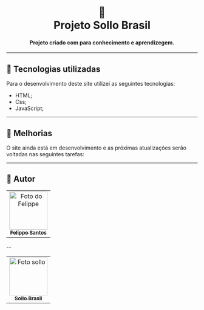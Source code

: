 <h1 align="center">
  📰<br>Projeto Sollo Brasil
</h1>

<h4 align="center">
  Projeto criado com para conhecimento e aprendizegem.
</h4>


---

## 💼 Tecnologias utilizadas
Para o desenvolvimento deste site utilizei as seguintes tecnologias:

- HTML;
- Css;
- JavaScript;

---

## 📌 Melhorias
O site ainda está em desenvolvimento e as próximas atualizações serão voltadas nas seguintes tarefas:


---

## 🦄 Autor<br>
<table>
  <tr>
    <td align="center">
      <a href="https://github.com/flupynho">
        <img src="https://avatars.githubusercontent.com/u/73322544" width="100px;" alt="Foto do Felippe"/><br>
        <sub>
          <b>Felippe Santos</b>
        </sub>
      </a>
    </td>
  </tr>
</table>
--
<table>
  <tr>
    <td align="center">
      <a href="https://www.sollobrasil.com.br/">
        <img src="https://producao.sollobrasil.com.br/ArvoreDeApoio/Images/sollo.png" width="100px;" alt="Foto sollo"/><br>
        <sub>
          <b>Sollo Brasil</b>
        </sub>
      </a>
    </td>
  </tr>
</table>
